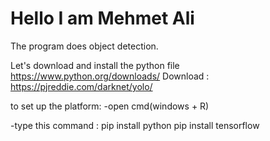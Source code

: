 # Hello I am Mehmet Ali
The program does object detection.

Let's download and install the python file
  https://www.python.org/downloads/
Download : https://pjreddie.com/darknet/yolo/

to set up the platform:
-open cmd(windows + R)

-type this command : 
pip install python
pip install tensorflow


